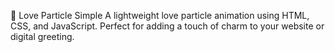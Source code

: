 💖 Love Particle Simple
A lightweight love particle animation using HTML, CSS, and JavaScript. Perfect for adding a touch of charm to your website or digital greeting.
